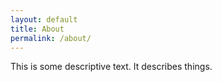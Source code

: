 ```yaml
---
layout: default
title: About
permalink: /about/
---
```


This is some descriptive text.
It describes things.